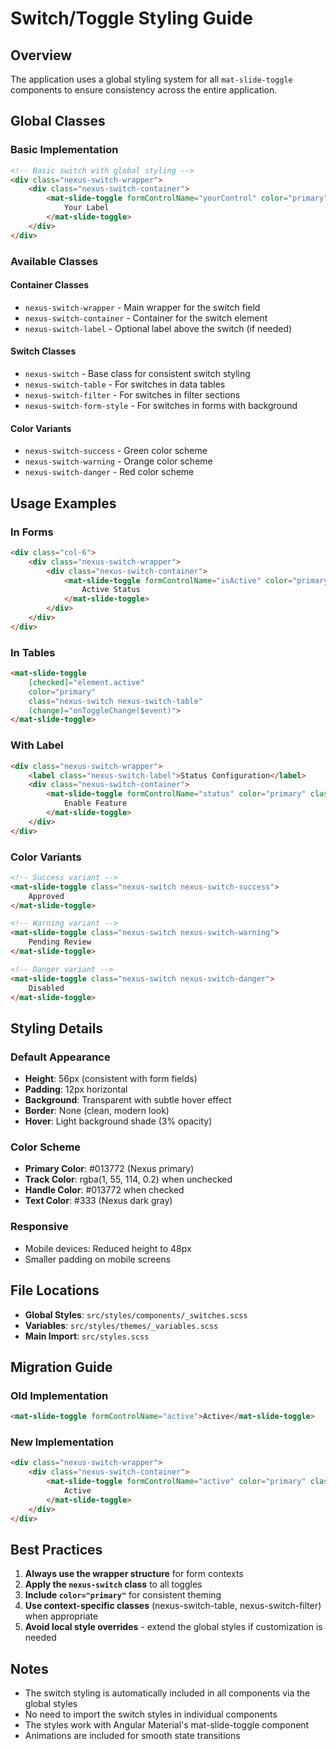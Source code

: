 # Switch/Toggle Styling Guide

## Overview
The application uses a global styling system for all `mat-slide-toggle` components to ensure consistency across the entire application.

## Global Classes

### Basic Implementation
```html
<!-- Basic switch with global styling -->
<div class="nexus-switch-wrapper">
    <div class="nexus-switch-container">
        <mat-slide-toggle formControlName="yourControl" color="primary" class="nexus-switch">
            Your Label
        </mat-slide-toggle>
    </div>
</div>
```

### Available Classes

#### Container Classes
- `nexus-switch-wrapper` - Main wrapper for the switch field
- `nexus-switch-container` - Container for the switch element
- `nexus-switch-label` - Optional label above the switch (if needed)

#### Switch Classes
- `nexus-switch` - Base class for consistent switch styling
- `nexus-switch-table` - For switches in data tables
- `nexus-switch-filter` - For switches in filter sections
- `nexus-switch-form-style` - For switches in forms with background

#### Color Variants
- `nexus-switch-success` - Green color scheme
- `nexus-switch-warning` - Orange color scheme
- `nexus-switch-danger` - Red color scheme

## Usage Examples

### In Forms
```html
<div class="col-6">
    <div class="nexus-switch-wrapper">
        <div class="nexus-switch-container">
            <mat-slide-toggle formControlName="isActive" color="primary" class="nexus-switch">
                Active Status
            </mat-slide-toggle>
        </div>
    </div>
</div>
```

### In Tables
```html
<mat-slide-toggle
    [checked]="element.active"
    color="primary"
    class="nexus-switch nexus-switch-table"
    (change)="onToggleChange($event)">
</mat-slide-toggle>
```

### With Label
```html
<div class="nexus-switch-wrapper">
    <label class="nexus-switch-label">Status Configuration</label>
    <div class="nexus-switch-container">
        <mat-slide-toggle formControlName="status" color="primary" class="nexus-switch">
            Enable Feature
        </mat-slide-toggle>
    </div>
</div>
```

### Color Variants
```html
<!-- Success variant -->
<mat-slide-toggle class="nexus-switch nexus-switch-success">
    Approved
</mat-slide-toggle>

<!-- Warning variant -->
<mat-slide-toggle class="nexus-switch nexus-switch-warning">
    Pending Review
</mat-slide-toggle>

<!-- Danger variant -->
<mat-slide-toggle class="nexus-switch nexus-switch-danger">
    Disabled
</mat-slide-toggle>
```

## Styling Details

### Default Appearance
- **Height**: 56px (consistent with form fields)
- **Padding**: 12px horizontal
- **Background**: Transparent with subtle hover effect
- **Border**: None (clean, modern look)
- **Hover**: Light background shade (3% opacity)

### Color Scheme
- **Primary Color**: #013772 (Nexus primary)
- **Track Color**: rgba(1, 55, 114, 0.2) when unchecked
- **Handle Color**: #013772 when checked
- **Text Color**: #333 (Nexus dark gray)

### Responsive
- Mobile devices: Reduced height to 48px
- Smaller padding on mobile screens

## File Locations
- **Global Styles**: `src/styles/components/_switches.scss`
- **Variables**: `src/styles/themes/_variables.scss`
- **Main Import**: `src/styles.scss`

## Migration Guide

### Old Implementation
```html
<mat-slide-toggle formControlName="active">Active</mat-slide-toggle>
```

### New Implementation
```html
<div class="nexus-switch-wrapper">
    <div class="nexus-switch-container">
        <mat-slide-toggle formControlName="active" color="primary" class="nexus-switch">
            Active
        </mat-slide-toggle>
    </div>
</div>
```

## Best Practices

1. **Always use the wrapper structure** for form contexts
2. **Apply the `nexus-switch` class** to all toggles
3. **Include `color="primary"`** for consistent theming
4. **Use context-specific classes** (nexus-switch-table, nexus-switch-filter) when appropriate
5. **Avoid local style overrides** - extend the global styles if customization is needed

## Notes
- The switch styling is automatically included in all components via the global styles
- No need to import the switch styles in individual components
- The styles work with Angular Material's mat-slide-toggle component
- Animations are included for smooth state transitions